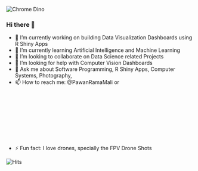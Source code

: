 
![Chrome Dino](https://mir-s3-cdn-cf.behance.net/project_modules/max_1200/4ff07986208593.5d9a654e92f36.gif)

### Hi there 👋

- 🔭 I’m currently working on building Data Visualization Dashboards using R Shiny Apps 
- 🌱 I’m currently learning Artificial Intelligence and Machine Learning 
- 👯 I’m looking to collaborate on Data Science related Projects 
- 🤔 I’m looking for help with Computer Vision Dashboards
- 💬 Ask me about Software Programming, R Shiny Apps, Computer Systems, Photography, 
- 📫 How to reach me: @PawanRamaMali or ![Email](mailto::prm@outlook.in) 
- ⚡ Fun fact: I love drones, specially the FPV Drone Shots

![Hits](https://hitcounter.pythonanywhere.com/count/tag.svg?url=https%3A%2F%2Fgithub.com%2FPawanRamaMali)

<!--
![Minion](https://octodex.github.com/images/minion.png)
![Stormtroopocat](https://octodex.github.com/images/stormtroopocat.jpg "The Stormtroopocat")
![Alt text](https://octodex.github.com/images/dojocat.jpg  "The Dojocat")
-->
